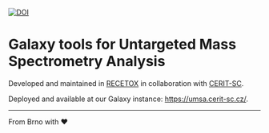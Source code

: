 [![DOI](https://zenodo.org/badge/DOI/10.5281/zenodo.4471246.svg)](https://doi.org/10.5281/zenodo.4471246)

# Galaxy tools for Untargeted Mass Spectrometry Analysis

Developed and maintained in [RECETOX](https://www.recetox.muni.cz/en) in collaboration with [CERIT-SC](https://www.cerit-sc.cz/).

Deployed and available at our Galaxy instance: https://umsa.cerit-sc.cz/.

---
From Brno with ♥️
